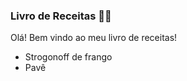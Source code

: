 ### Livro de Receitas :man_cook:

Olá! Bem vindo ao meu livro de receitas! 

- Strogonoff de frango
- Pavê